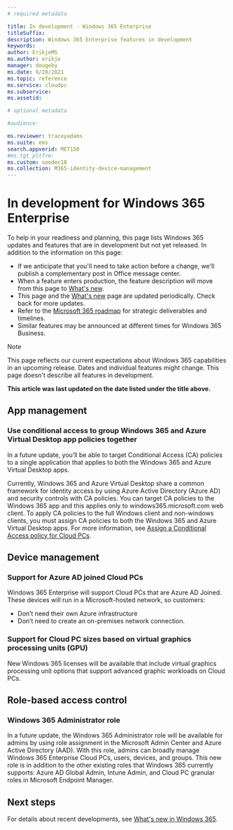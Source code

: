 ```yaml
---
# required metadata

title: In development - Windows 365 Enterprise
titleSuffix: 
description: Windows 365 Enterprise features in development
keywords:
author: ErikjeMS 
ms.author: erikje
manager: dougeby
ms.date: 9/28/2021
ms.topic: reference
ms.service: cloudpc
ms.subservice: 
ms.assetid: 

# optional metadata

#audience:

ms.reviewer: traceyadams
ms.suite: ems
search.appverid: MET150
#ms.tgt_pltfrm:
ms.custom: seodec18
ms.collection: M365-identity-device-management
---
```


# In development for Windows 365 Enterprise

To help in your readiness and planning, this page lists Windows 365 updates and features that are in development but not yet released. In addition to the information on this page:

- If we anticipate that you'll need to take action before a change, we'll publish a complementary post in Office message center.
- When a feature enters production, the feature description will move from this page to [What's new](whats-new.md).
- This page and the [What's new](whats-new.md) page are updated periodically. Check back for more updates.
- Refer to the [Microsoft 365 roadmap](https://www.microsoft.com/microsoft-365/roadmap?rtc=2&filters=EMS) for strategic deliverables and timelines.
- Similar features may be announced at different times for Windows 365 Business.

> [!NOTE]
> This page reflects our current expectations about Windows 365 capabilities in an upcoming release. Dates and individual features might change. This page doesn't describe all features in development.

**This article was last updated on the date listed under the title above.**

<!-- Common categories:  
## App management
## Device configuration
## Device enrollment
## Device management
## Intune apps
## Monitor and troubleshoot
## Role-based access control
## Security

-->

<!-- ***********************************************-->
## App management

### Use conditional access to group Windows 365 and Azure Virtual Desktop app policies together <!-- 36360788 -->

In a future update, you’ll be able to target Conditional Access (CA) policies to a single application that applies to both the Windows 365 and Azure Virtual Desktop apps.

Currently, Windows 365 and Azure Virtual Desktop share a common framework for identity access by using Azure Active Directory (Azure AD) and security controls with CA policies. You can target CA policies to the Windows 365 app and this applies only to windows365.microsoft.com web client. To apply CA policies to the full Windows client and non-windows clients, you must assign CA policies to both the Windows 365 and Azure Virtual Desktop apps.  For more information, see [Assign a Conditional Access policy for Cloud PCs](set-conditional-access-policies.md).

<!-- ***********************************************-->
## Device management

### Support for Azure AD joined Cloud PCs<!-- 35060203-->

Windows 365 Enterprise will support Cloud PCs that are Azure AD Joined. These devices will run in a Microsoft-hosted network, so customers:

- Don’t need their own Azure infrastructure
- Don’t need to create an on-premises network connection.

### Support for Cloud PC sizes based on virtual graphics processing units (GPU)<!--35091874 -->

New Windows 365 licenses will be available that include virtual graphics processing unit options that support advanced graphic workloads on Cloud PCs.

<!-- ***********************************************-->
## Role-based access control

### Windows 365 Administrator role<!--5827123-->

In a future update, the Windows 365 Administrator role will be available for admins by using role assignment in the Microsoft Admin Center and Azure Active Directory (AAD). With this role, admins can broadly manage Windows 365 Enterprise Cloud PCs, users, devices, and groups. This new role is in addition to the other existing roles that Windows 365 currently supports: Azure AD Global Admin, Intune Admin, and Cloud PC granular roles in Microsoft Endpoint Manager.

## Next steps

For details about recent developments, see [What's new in Windows 365](whats-new.md).
